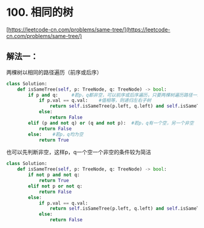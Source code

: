 # 100. 相同的树

[https://leetcode-cn.com/problems/same-tree/](https://leetcode-cn.com/problems/same-tree/)

## 解法一：

两棵树以相同的路径遍历（前序或后序）

```python
class Solution:
    def isSameTree(self, p: TreeNode, q: TreeNode) -> bool:
        if p and q:     #若p，q都非空，可以前序或后序遍历，只要两棵树遍历路径一致
            if p.val == q.val:    #值相等，则递归左右子树
                return self.isSameTree(p.left, q.left) and self.isSameTree(p.right, q.right)
            else:
                return False
        elif (p and not q) or (q and not p):  #若p，q有一个空，另一个非空
            return False
        else:    #若p，q均为空
            return True
```

也可以先判断非空，这样p，q一个空一个非空的条件较为简洁

```python
class Solution:
    def isSameTree(self, p: TreeNode, q: TreeNode) -> bool:
        if not p and not q:     
            return True
        elif not p or not q:
            return False
        else:
            if p.val == q.val:
                return self.isSameTree(p.left, q.left) and self.isSameTree(p.right, q.right)
            else:
                return False
```

